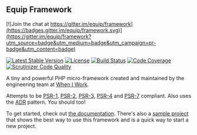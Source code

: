 ## Equip Framework

[![Join the chat at https://gitter.im/equip/framework](https://badges.gitter.im/equip/framework.svg)](https://gitter.im/equip/framework?utm_source=badge&utm_medium=badge&utm_campaign=pr-badge&utm_content=badge)

[![Latest Stable Version](https://img.shields.io/packagist/v/equip/framework.svg)](https://packagist.org/packages/equip/framework)
[![License](https://img.shields.io/packagist/l/equip/framework.svg)](https://github.com/equip/framework/blob/master/LICENSE)
[![Build Status](https://travis-ci.org/equip/framework.svg)](https://travis-ci.org/equip/framework)
[![Code Coverage](https://scrutinizer-ci.com/g/equip/framework/badges/coverage.png?b=master)](https://scrutinizer-ci.com/g/equip/framework/?branch=master)
[![Scrutinizer Code Quality](https://scrutinizer-ci.com/g/equip/framework/badges/quality-score.png?b=master)](https://scrutinizer-ci.com/g/equip/framework/?branch=master)

A tiny and powerful PHP micro-framework created and maintained by the engineering team at [When I Work](http://wheniwork.com).

Attempts to be [PSR-1](http://www.php-fig.org/psr/psr-1/),
[PSR-2](http://www.php-fig.org/psr/psr-2/),
[PSR-3](http://www.php-fig.org/psr/psr-3/),
[PSR-4](http://www.php-fig.org/psr/psr-4/) and
[PSR-7](http://www.php-fig.org/psr/psr-7/) compliant. Also uses the
[ADR](https://github.com/pmjones/adr) pattern. You should too!

To get started, check out [the documentation](https://equipframework.readthedocs.io).
There's also a [sample project](https://github.com/equip/project) that shows
the best way to use this framework and is a quick way to start a new project.
